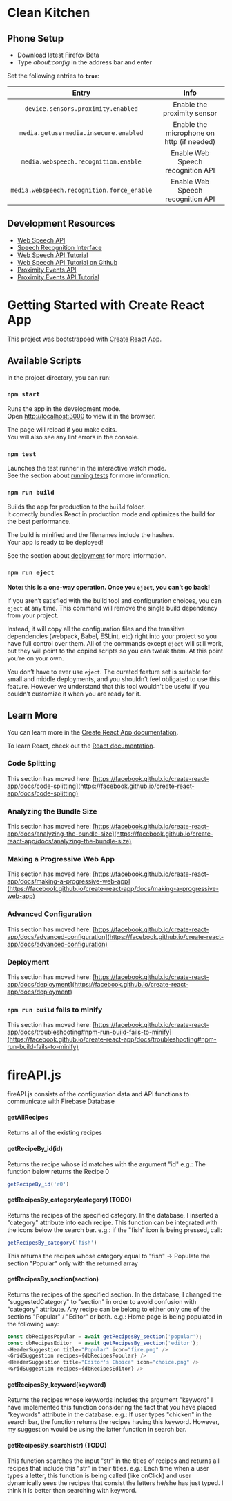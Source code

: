 # Clean Kitchen

## Phone Setup
* Download latest Firefox Beta
* Type *about:config* in the address bar and enter

Set the following entries to **`true`**:

| Entry | Info |
|:---:|:---:|
| `device.sensors.proximity.enabled` | Enable the proximity sensor |
| `media.getusermedia.insecure.enabled` | Enable the microphone on http (if needed) |
| `media.webspeech.recognition.enable` | Enable Web Speech recognition API |
| `media.webspeech.recognition.force_enable` | Enable Web Speech recognition API |

## Development Resources
* [Web Speech API](<https://developer.mozilla.org/en-US/docs/Web/API/Web_Speech_API>)
* [Speech Recognition Interface](<https://developer.mozilla.org/en-US/docs/Web/API/SpeechRecognition>)
* [Web Speech API Tutorial](<https://developer.mozilla.org/en-US/docs/Web/API/Web_Speech_API/Using_the_Web_Speech_API>)
* [Web Speech API Tutorial on Github](<https://github.com/mdn/web-speech-api>)
* [Proximity Events API](<https://developer.mozilla.org/en-US/docs/Web/API/Proximity_Events>)
* [Proximity Events API Tutorial](<https://hacks.mozilla.org/2013/06/the-proximity-api/>)

# Getting Started with Create React App

This project was bootstrapped with [Create React App](https://github.com/facebook/create-react-app).

## Available Scripts

In the project directory, you can run:

### `npm start`

Runs the app in the development mode.\
Open [http://localhost:3000](http://localhost:3000) to view it in the browser.

The page will reload if you make edits.\
You will also see any lint errors in the console.

### `npm test`

Launches the test runner in the interactive watch mode.\
See the section about [running tests](https://facebook.github.io/create-react-app/docs/running-tests) for more information.

### `npm run build`

Builds the app for production to the `build` folder.\
It correctly bundles React in production mode and optimizes the build for the best performance.

The build is minified and the filenames include the hashes.\
Your app is ready to be deployed!

See the section about [deployment](https://facebook.github.io/create-react-app/docs/deployment) for more information.

### `npm run eject`

**Note: this is a one-way operation. Once you `eject`, you can’t go back!**

If you aren’t satisfied with the build tool and configuration choices, you can `eject` at any time. This command will remove the single build dependency from your project.

Instead, it will copy all the configuration files and the transitive dependencies (webpack, Babel, ESLint, etc) right into your project so you have full control over them. All of the commands except `eject` will still work, but they will point to the copied scripts so you can tweak them. At this point you’re on your own.

You don’t have to ever use `eject`. The curated feature set is suitable for small and middle deployments, and you shouldn’t feel obligated to use this feature. However we understand that this tool wouldn’t be useful if you couldn’t customize it when you are ready for it.

## Learn More

You can learn more in the [Create React App documentation](https://facebook.github.io/create-react-app/docs/getting-started).

To learn React, check out the [React documentation](https://reactjs.org/).

### Code Splitting

This section has moved here: [https://facebook.github.io/create-react-app/docs/code-splitting](https://facebook.github.io/create-react-app/docs/code-splitting)

### Analyzing the Bundle Size

This section has moved here: [https://facebook.github.io/create-react-app/docs/analyzing-the-bundle-size](https://facebook.github.io/create-react-app/docs/analyzing-the-bundle-size)

### Making a Progressive Web App

This section has moved here: [https://facebook.github.io/create-react-app/docs/making-a-progressive-web-app](https://facebook.github.io/create-react-app/docs/making-a-progressive-web-app)

### Advanced Configuration

This section has moved here: [https://facebook.github.io/create-react-app/docs/advanced-configuration](https://facebook.github.io/create-react-app/docs/advanced-configuration)

### Deployment

This section has moved here: [https://facebook.github.io/create-react-app/docs/deployment](https://facebook.github.io/create-react-app/docs/deployment)

### `npm run build` fails to minify

This section has moved here: [https://facebook.github.io/create-react-app/docs/troubleshooting#npm-run-build-fails-to-minify](https://facebook.github.io/create-react-app/docs/troubleshooting#npm-run-build-fails-to-minify)


# fireAPI.js
fireAPI.js consists of the configuration data and API functions to communicate with Firebase Database

####  getAllRecipes
Returns all of the existing recipes

#### getRecipeBy_id(id)
Returns the recipe whose id matches with the argument "id"
e.g.: The function below returns the Recipe 0
```js
getRecipeBy_id('r0')     
```
#### getRecipesBy_category(category) (TODO)
Returns the recipes of the specified category.
In the database, I inserted a "category" attribute into each recipe.
This function can be integrated with the icons below the search bar. 
e.g.: if the "fish" icon is being pressed, call:
```js
getRecipesBy_category('fish') 
```
This returns the recipes whose category equal to "fish" -> Populate the section "Popular" only with the returned array

#### getRecipesBy_section(section) 
Returns the recipes of the specified section.
In the database, I changed the "suggestedCategory" to "section" in order to avoid confusion with "category" attribute.
Any recipe can be belong to either only one of the sections "Popular" / "Editor" or both.
e.g.: Home page is being populated in the following way:
```js
const dbRecipesPopular = await getRecipesBy_section('popular');
const dbRecipesEditor  = await getRecipesBy_section('editor');
<HeaderSuggestion title="Popular" icon="fire.png" />
<GridSuggestion recipes={dbRecipesPopular} />
<HeaderSuggestion title="Editor's Choice" icon="choice.png" />
<GridSuggestion recipes={dbRecipesEditor} />
```
#### getRecipesBy_keyword(keyword)
Returns the recipes whose keywords includes the argument "keyword"
I have implemented this function considering the fact that you have placed "keywords" attribute in the database.
e.g.: If user types "chicken" in the search bar, the function returns the recipes having this keyword.
However, my suggestion would be using the latter function in search bar.

#### getRecipesBy_search(str) (TODO)

This function searches the input "str" in the titles of recipes and returns all recipes that include this "str" in their titles.
e.g.: Each time when a user types a letter, this function is being called (like onClick) and user dynamically sees the recipes that consist the letters he/she has just typed. I think it is better than searching with keyword.